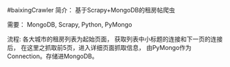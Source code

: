 #baixingCrawler
简介：
  基于Scrapy+MongoDB的租房帖爬虫

需要：
  MongoDB, Scrapy, Python, PyMongo
  
流程:
 各大城市的租房列表为起始页面， 获取列表中小标题的连接和下一页的连接后， 在这里之抓取前5页，进入详细页面抓取信息， 由PyMongo作为Connection。存储进MongoDB。
